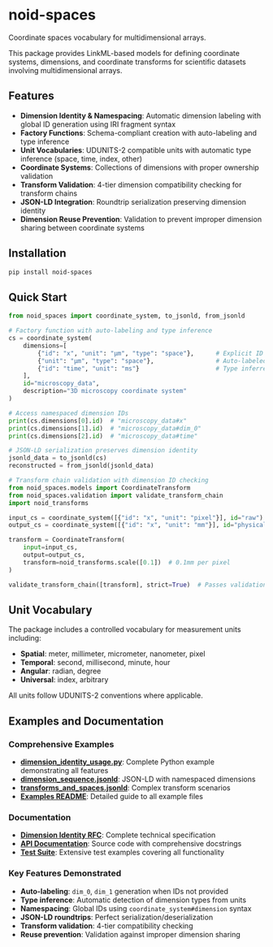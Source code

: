 # noid-spaces

Coordinate spaces vocabulary for multidimensional arrays.

This package provides LinkML-based models for defining coordinate systems, dimensions, and coordinate transforms for scientific datasets involving multidimensional arrays.

## Features

- **Dimension Identity & Namespacing**: Automatic dimension labeling with global ID generation using IRI fragment syntax
- **Factory Functions**: Schema-compliant creation with auto-labeling and type inference
- **Unit Vocabularies**: UDUNITS-2 compatible units with automatic type inference (space, time, index, other)
- **Coordinate Systems**: Collections of dimensions with proper ownership validation
- **Transform Validation**: 4-tier dimension compatibility checking for transform chains
- **JSON-LD Integration**: Roundtrip serialization preserving dimension identity
- **Dimension Reuse Prevention**: Validation to prevent improper dimension sharing between coordinate systems

## Installation

```bash
pip install noid-spaces
```

## Quick Start

```python
from noid_spaces import coordinate_system, to_jsonld, from_jsonld

# Factory function with auto-labeling and type inference
cs = coordinate_system(
    dimensions=[
        {"id": "x", "unit": "μm", "type": "space"},      # Explicit ID
        {"unit": "μm", "type": "space"},                 # Auto-labeled as "dim_0"
        {"id": "time", "unit": "ms"}                     # Type inferred as TIME
    ],
    id="microscopy_data",
    description="3D microscopy coordinate system"
)

# Access namespaced dimension IDs
print(cs.dimensions[0].id)  # "microscopy_data#x"
print(cs.dimensions[1].id)  # "microscopy_data#dim_0"
print(cs.dimensions[2].id)  # "microscopy_data#time"

# JSON-LD serialization preserves dimension identity
jsonld_data = to_jsonld(cs)
reconstructed = from_jsonld(jsonld_data)

# Transform chain validation with dimension ID checking
from noid_spaces.models import CoordinateTransform
from noid_spaces.validation import validate_transform_chain
import noid_transforms

input_cs = coordinate_system([{"id": "x", "unit": "pixel"}], id="raw")
output_cs = coordinate_system([{"id": "x", "unit": "mm"}], id="physical")

transform = CoordinateTransform(
    input=input_cs,
    output=output_cs,
    transform=noid_transforms.scale([0.1])  # 0.1mm per pixel
)

validate_transform_chain([transform], strict=True)  # Passes validation
```

## Unit Vocabulary

The package includes a controlled vocabulary for measurement units including:

- **Spatial**: meter, millimeter, micrometer, nanometer, pixel
- **Temporal**: second, millisecond, minute, hour
- **Angular**: radian, degree
- **Universal**: index, arbitrary

All units follow UDUNITS-2 conventions where applicable.

## Examples and Documentation

### Comprehensive Examples
- **[dimension_identity_usage.py](examples/dimension_identity_usage.py)**: Complete Python example demonstrating all features
- **[dimension_sequence.jsonld](examples/dimension_sequence.jsonld)**: JSON-LD with namespaced dimensions
- **[transforms_and_spaces.jsonld](examples/transforms_and_spaces.jsonld)**: Complex transform scenarios
- **[Examples README](examples/README.md)**: Detailed guide to all example files

### Documentation
- **[Dimension Identity RFC](../../docs/dimension-identity-namespacing-rfc.md)**: Complete technical specification
- **[API Documentation](src/noid_spaces/)**: Source code with comprehensive docstrings
- **[Test Suite](tests/)**: Extensive test examples covering all functionality

### Key Features Demonstrated
- **Auto-labeling**: `dim_0`, `dim_1` generation when IDs not provided
- **Type inference**: Automatic detection of dimension types from units
- **Namespacing**: Global IDs using `coordinate_system#dimension` syntax
- **JSON-LD roundtrips**: Perfect serialization/deserialization
- **Transform validation**: 4-tier compatibility checking
- **Reuse prevention**: Validation against improper dimension sharing
